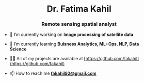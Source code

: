 <h1 align="center">Dr. Fatima Kahil</h1>
<h3 align="center">Remote sensing spatial analyst</h3>


- 🔭 I’m currently working on **Image processing of satellite data**

- 🌱 I’m currently learning **Buisness Analytics, ML+Ops, NLP, Data Science**

- 👨‍💻 All of my projects are available at [https://github.com/fakahil](https://github.com/fakahil)

- 📫 How to reach me **fakahil92@gmail.com**


